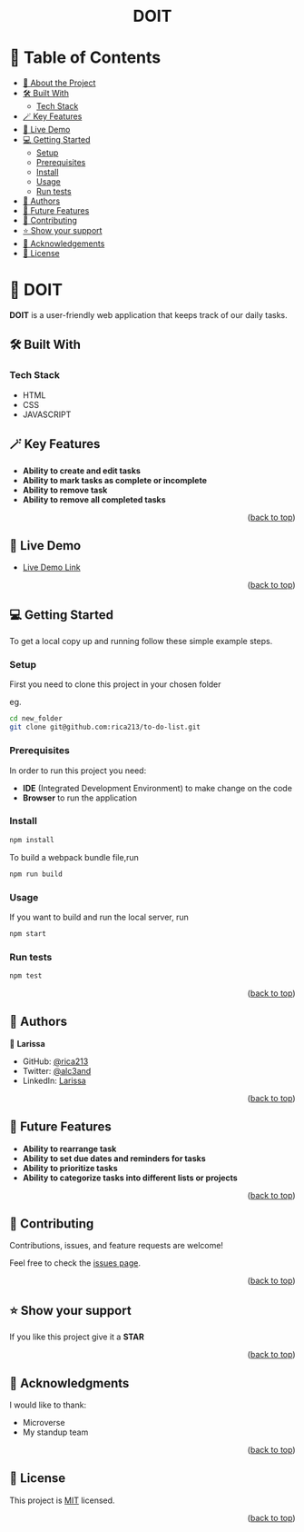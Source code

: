 <a name="readme-top"></a>

<div align="center">
  <!-- You are encouraged to replace this logo with your own! Otherwise you can also remove it. -->
<!-- <img src="" alt="logo" width="140"  height="auto" /> -->
  <br/>

  <h1><b>DOIT</b></h1>

</div>

<!-- TABLE OF CONTENTS -->

# 📗 Table of Contents

- [📖 About the Project](#about-project)
- [🛠 Built With](#built-with)
  - [Tech Stack](#tech-stack)
- [🪄 Key Features](#key-features)
- [🚀 Live Demo](#live-demo)
- [💻 Getting Started](#getting-started)
  - [Setup](#setup)
  - [Prerequisites](#prerequisites)
  - [Install](#install)
  - [Usage](#usage)
  - [Run tests](#run-tests)
- [👥 Authors](#authors)
- [🔭 Future Features](#future-features)
- [🤝 Contributing](#contributing)
- [⭐️ Show your support](#support)
- [🙏 Acknowledgements](#acknowledgements)
- [📝 License](#license)

<!-- PROJECT DESCRIPTION -->

# 📖 DOIT <a name="about-project"></a>


**DOIT** is a user-friendly web application that keeps track of our daily tasks.

## 🛠 Built With <a name="built-with"></a>

### Tech Stack <a name="tech-stack"></a>

- HTML
- CSS
- JAVASCRIPT

<!-- Features -->

## 🪄 Key Features <a name="key-features"></a>

- **Ability to create and edit tasks**
- **Ability to mark tasks as complete or incomplete**
- **Ability to remove task**
- **Ability to remove all completed tasks**

<p align="right">(<a href="#readme-top">back to top</a>)</p>

<!-- LIVE DEMO -->

## 🚀 Live Demo <a name="live-demo"></a>

- [Live Demo Link](https://rica213.github.io/to-do-list/dist/)

<p align="right">(<a href="#readme-top">back to top</a>)</p>

<!-- GETTING STARTED -->

## 💻 Getting Started <a name="getting-started"></a>

To get a local copy up and running follow these simple example steps.

### Setup <a name="setup"></a>

First you need to clone this project in your chosen folder

eg.
```sh
cd new_folder
git clone git@github.com:rica213/to-do-list.git
```

### Prerequisites <a name="prerequisites"></a>

In order to run this project you need:

- **IDE** (Integrated Development Environment) to make change on the code
- **Browser** to run the application

### Install <a name="install"></a>

```js
npm install
```
To build a webpack bundle file,run

```js
npm run build
```

### Usage <a name="usage"></a>

If you want to build and run the local server, run

```js
npm start
```

### Run tests <a name="run-tests"></a>

```js
npm test
```

<p align="right">(<a href="#readme-top">back to top</a>)</p>

<!-- AUTHORS -->

## 👥 Authors <a name="authors"></a>

👤 **Larissa**

- GitHub: [@rica213](https://github.com/rica213)
- Twitter: [@alc3and](https://twitter.com/alc3and)
- LinkedIn: [Larissa](https://linkedin.com/in/larissa-clarielle/)

<p align="right">(<a href="#readme-top">back to top</a>)</p>

<!-- FUTURE FEATURES -->

## 🔭 Future Features <a name="future-features"></a>

- **Ability to rearrange task**
- **Ability to set due dates and reminders for tasks**
- **Ability to prioritize tasks**
- **Ability to categorize tasks into different lists or projects**

<p align="right">(<a href="#readme-top">back to top</a>)</p>

<!-- CONTRIBUTING -->

## 🤝 Contributing <a name="contributing"></a>

Contributions, issues, and feature requests are welcome!

Feel free to check the [issues page](../../issues/).

<p align="right">(<a href="#readme-top">back to top</a>)</p>

<!-- SUPPORT -->

## ⭐️ Show your support <a name="support"></a>

If you like this project give it a **STAR**

<p align="right">(<a href="#readme-top">back to top</a>)</p>

<!-- ACKNOWLEDGEMENTS -->

## 🙏 Acknowledgments <a name="acknowledgements"></a>

I would like to thank:
- Microverse
- My standup team

<p align="right">(<a href="#readme-top">back to top</a>)</p>

<!-- LICENSE -->

## 📝 License <a name="license"></a>

This project is [MIT](./LICENSE) licensed.

<p align="right">(<a href="#readme-top">back to top</a>)</p>
